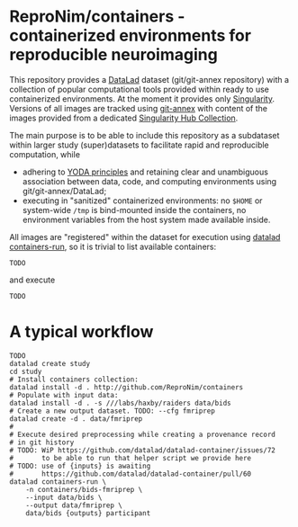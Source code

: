 # ReproNim/containers - containerized environments for reproducible neuroimaging

This repository provides a [DataLad] dataset (git/git-annex
repository) with a collection of popular computational tools provided
within ready to use containerized environments.  At the moment it
provides only [Singularity].  Versions of all images are tracked using
[git-annex] with content of the images provided from a dedicated
[Singularity Hub Collection].

The main purpose is to be able to include this repository as a
subdataset within larger study (super)datasets to facilitate rapid and
reproducible computation, while

- adhering to [YODA principles] and retaining clear and unambiguous
  association between data, code, and computing environments using
  git/git-annex/DataLad;
- executing in "sanitized" containerized environments:  no `$HOME` or
  system-wide `/tmp` is bind-mounted inside the containers, no
  environment variables from the host system made available inside.

All images are "registered" within the dataset for execution using
[datalad containers-run], so it is trivial to list available
containers:

    TODO

and execute

    TODO


# A typical workflow


    TODO
	datalad create study
	cd study
	# Install containers collection:
	datalad install -d . http://github.com/ReproNim/containers
	# Populate with input data:
	datalad install -d . -s ///labs/haxby/raiders data/bids
	# Create a new output dataset. TODO: --cfg fmriprep
	datalad create -d . data/fmriprep
	#
	# Execute desired preprocessing while creating a provenance record
	# in git history
	# TODO: WiP https://github.com/datalad/datalad-container/issues/72
	#       to be able to run that helper script we provide here
	# TODO: use of {inputs} is awaiting
	#       https://github.com/datalad/datalad-container/pull/60
	datalad containers-run \
		-n containers/bids-fmriprep \
		--input	data/bids \
		--output data/fmriprep \
		data/bids {outputs} participant



[git-annex]: http://git-annex.branchable.com
[DataLad]: http://datalad.org
[datalad containers-run]: http://docs.datalad.org/projects/container/en/latest/generated/man/datalad-containers-run.html
[YODA principles]: https://github.com/myyoda/poster/blob/master/ohbm2018.pdf

[Singularity]: https://www.sylabs.io/singularity/
[Singularity Hub]: https://singularity-hub.org
[Singularity Hub Collection]: https://www.singularity-hub.org/collections/2761
